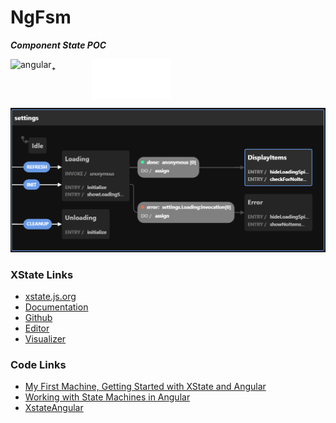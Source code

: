 # NgFsm

**_Component State POC_**

<div style="height: 64px; display: flex; flex-direction: row; justify-content: start; align-items: center;">
    <img alt="angular" src="https://angular.io/assets/images/logos/angular/logo-nav@2x.png" height="64" style="display:block;text-align: center;">
    <div style="width:64px;height:64px;font-size: larger;">&#8330;</div>
    <img alt="xstate" src="https://raw.githubusercontent.com/statelyai/public-assets/main/logos/xstate-logo-white-nobg.svg" height="64" style="display:block;text-align: center;">
</div>


![State Chart](./src/assets/images/machine-diag.png)

### XState Links

- [xstate.js.org](https://xstate.js.org/)
- [Documentation](https://xstate.js.org/docs)
- [Github](https://github.com/statelyai/xstate)
- [Editor](https://stately.ai/editor)
- [Visualizer](https://stately.ai/viz)

### Code Links

- [My First Machine, Getting Started with XState and Angular](https://calebukle.com/blog/my-first-machine-getting-started-with-xstate-and-angular)
- [Working with State Machines in Angular](https://medium.com/angular-athens/working-with-state-machines-in-angular-2817441e26bf)
- [XstateAngular](https://github.com/stefanoslig/xstate-angular)
